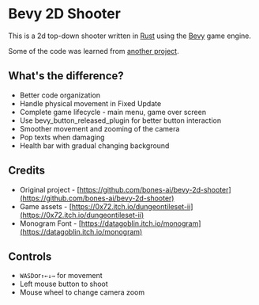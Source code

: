 # Bevy 2D Shooter

This is a 2d top-down shooter written in [Rust](https://www.rust-lang.org/) using the [Bevy](https://bevyengine.org/) game engine.

Some of the code was learned from [another project](https://github.com/bones-ai/bevy-2d-shooter).

## What's the difference?
- Better code organization
- Handle physical movement in Fixed Update
- Complete game lifecycle - main menu, game over screen
- Use bevy_button_released_plugin for better button interaction
- Smoother movement and zooming of the camera
- Pop texts when damaging
- Health bar with gradual changing background

## Credits

- Original project - [https://github.com/bones-ai/bevy-2d-shooter](https://github.com/bones-ai/bevy-2d-shooter)
- Game assets - [https://0x72.itch.io/dungeontileset-ii](https://0x72.itch.io/dungeontileset-ii)
- Monogram Font - [https://datagoblin.itch.io/monogram](https://datagoblin.itch.io/monogram)

## Controls

- `WASD`or`↑←↓→` for movement
- Left mouse button to shoot
- Mouse wheel to change camera zoom